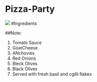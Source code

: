 
# Pizza-Party
<img src = "https://github.com/https://github.com/Rakesh9901491946/Pizza-Party/blob/main/images/istockphoto-1349560406-612x612.jpg"  />
#Ingredients

##Note:

1. Tomato Sauce
2. GoatCheese
3. ANchovies
4. Red Onions
5. Bleck Olives
6. Black Olives
7. Served with fresh basil and cgilli flakes
